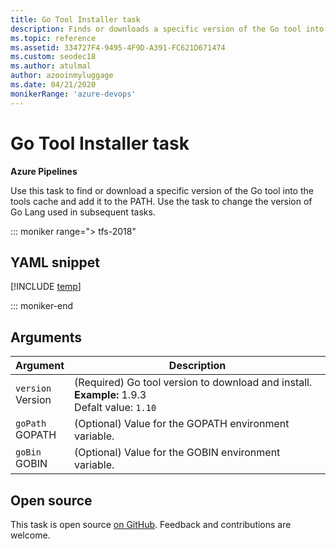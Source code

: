 ```yaml
---
title: Go Tool Installer task
description: Finds or downloads a specific version of the Go tool into the tools cache and adds it to the PATH
ms.topic: reference
ms.assetid: 334727F4-9495-4F9D-A391-FC621D671474
ms.custom: seodec18
ms.author: atulmal
author: azooinmyluggage
ms.date: 04/21/2020
monikerRange: 'azure-devops'
---
```


# Go Tool Installer task

**Azure Pipelines**

Use this task to find or download a specific version of the Go tool into the
tools cache and add it to the PATH. Use the task to change the version of Go Lang used in subsequent tasks.

::: moniker range="> tfs-2018"

## YAML snippet

[!INCLUDE [temp](../includes/yaml/GoToolV0.md)]

::: moniker-end

## Arguments

|Argument|Description|
|--- |--- |
|`version`<br/>Version|(Required) Go tool version to download and install. **Example:** 1.9.3 <br/>Defalt value: `1.10`|
|`goPath`<br/>GOPATH|(Optional) Value for the GOPATH environment variable.|
|`goBin`<br/>GOBIN|(Optional) Value for the GOBIN environment variable.|

## Open source

This task is open source [on GitHub](https://github.com/Microsoft/azure-pipelines-tasks). Feedback and contributions are welcome.
